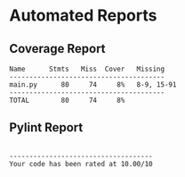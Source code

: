 # Automated Reports

## Coverage Report
```text
Name      Stmts   Miss  Cover   Missing
---------------------------------------
main.py      80     74     8%   8-9, 15-91
---------------------------------------
TOTAL        80     74     8%

```

## Pylint Report
```text

------------------------------------
Your code has been rated at 10.00/10


```

